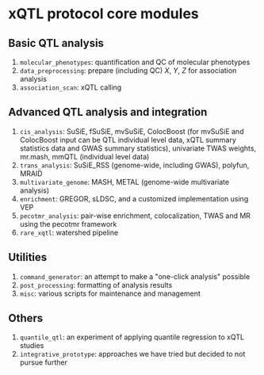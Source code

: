 # xQTL protocol core modules

## Basic QTL analysis

1. `molecular_phenotypes`: quantification and QC of molecular phenotypes
2. `data_preprocessing`: prepare (including QC) $X$, $Y$, $Z$ for association analysis
3. `association_scan`: xQTL calling

## Advanced QTL analysis and integration

1. `cis_analysis`: SuSiE, fSuSiE, mvSuSiE, ColocBoost (for mvSuSiE and ColocBoost input can be QTL individual level data, xQTL summary statistics data and GWAS summary statistics), univariate TWAS weights, mr.mash, mmQTL (individual level data)
2. `trans_analysis`: SuSiE_RSS (genome-wide, including GWAS), polyfun, MRAID
3. `multivariate_genome`: MASH, METAL (genome-wide multivariate analysis)
4. `enrichment`: GREGOR, sLDSC, and a customized implementation using VEP
5. `pecotmr_analysis`: pair-wise enrichment, colocalization, TWAS and MR using the pecotmr framework
6. `rare_xqtl`: watershed pipeline

## Utilities

1. `command_generator`: an attempt to make a "one-click analysis" possible
2. `post_processing`: formatting of analysis results
3. `misc`: various scripts for maintenance and management

## Others

1. `quantile_qtl`: an experiment of applying quantile regression to xQTL studies
2. `integrative_prototype`: approaches we have tried but decided to not pursue further 
